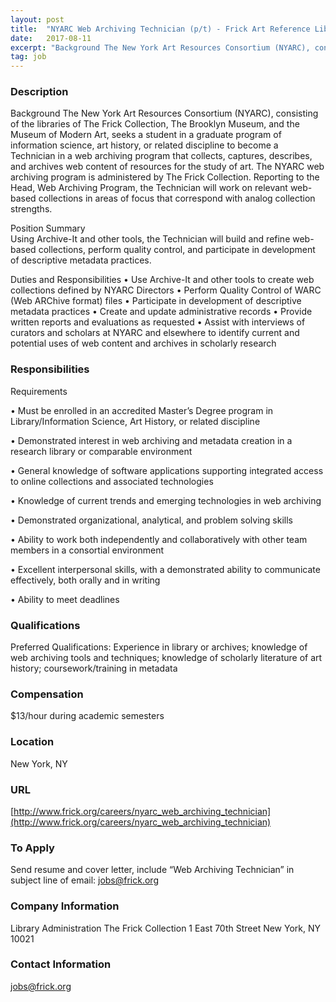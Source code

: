 ```yaml
---
layout: post
title:  "NYARC Web Archiving Technician (p/t) - Frick Art Reference Library"
date:   2017-08-11
excerpt: "Background The New York Art Resources Consortium (NYARC), consisting of the libraries of The Frick Collection, The Brooklyn Museum, and the Museum of Modern Art, seeks a student in a graduate program of information science, art history, or related discipline to become a Technician in a web archiving program that..."
tag: job
---
```


### Description   

Background
The New York Art Resources Consortium (NYARC), consisting of the libraries of The Frick Collection, The Brooklyn Museum, and the Museum of Modern Art, seeks a student in a graduate program of information science, art history, or related discipline to become a Technician in a web archiving program that collects, captures, describes, and archives web content of resources for the study of art. The NYARC web archiving program is administered by The Frick Collection. Reporting to the Head, Web Archiving Program, the Technician will work on relevant web-based collections in areas of focus that correspond with analog collection strengths.

Position Summary  
Using Archive-It and other tools, the Technician will build and refine web-based collections, perform quality control, and participate in development of descriptive metadata practices.

Duties and Responsibilities
•	Use Archive-It and other tools to create web collections defined by NYARC Directors
•	Perform Quality Control of WARC (Web ARChive format) files
•	Participate in development of descriptive metadata practices 
•	Create and update administrative records
•	Provide written reports and evaluations as requested
•	Assist with interviews of curators and scholars at NYARC and elsewhere to identify current and potential uses of web content and archives in scholarly research



### Responsibilities   

Requirements

• 	Must be enrolled in an accredited Master’s Degree program in Library/Information Science, Art History, or related discipline

• 	Demonstrated interest in web archiving and metadata creation in a research library or comparable environment 

• 	General knowledge of software applications supporting integrated access to online collections and associated technologies 

• 	Knowledge of current trends and emerging technologies in web archiving 

• 	Demonstrated organizational, analytical, and problem solving skills 

• 	Ability to work both independently and collaboratively with other team members in a consortial environment 

• 	Excellent interpersonal skills, with a demonstrated ability to communicate effectively, both orally and in writing 

• 	Ability to meet deadlines 



### Qualifications   

Preferred Qualifications:  Experience in library or archives; knowledge of web archiving tools and techniques; knowledge of scholarly literature of art history; coursework/training in metadata 


### Compensation   

$13/hour during academic semesters


### Location   

New York, NY


### URL   

[http://www.frick.org/careers/nyarc_web_archiving_technician](http://www.frick.org/careers/nyarc_web_archiving_technician)

### To Apply   

Send resume and cover letter, include “Web Archiving Technician” in subject line of email:	 jobs@frick.org


### Company Information   

Library Administration 
The Frick Collection 
1 East 70th Street
New York, NY  10021


### Contact Information   

jobs@frick.org


